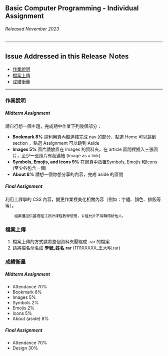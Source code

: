 ## Basic Computer Programming - Individual Assignment
###### Released November 2023
---

## Issue Addressed in this Release Ｎotes

* [作業說明](#作業說明)
* [檔案上傳](#檔案上傳)
* [成績衡量](#成績衡量)

---
### 作業說明

##### Midterm Assignment
請自行想一個主題，完成期中作業下列幾個部分：
* **Bookmark 8%** 
請利用頁內超連結完成 nav 的部分，點選 Home 可以跳到 section ，點選 Assignment 可以跳到 Aside
* **Images 5%**
圖片請放置在 Images 的資料夾，在 article 區間裡插入三張圖片，至少一張照片有超連結 (Image as a link)
* **Symbols, Emojis, and Icons 9%**
在網頁中放置Symbols, Emojis 和Icons (至少各包含一個)
* **About 8%**
請想一個你想分享的內容，完成 aside 的區間

##### Final Assignment
利用上課學的 CSS 內容，變更作業裡美化相關內容（例如：字體、顏色、排版等等）。

        檔案僅提供基礎程式設計課程教學使用，未經允許不得轉傳給他人。


### 檔案上傳

1. 檔案上傳的方式請將整個資料夾壓縮成 .rar 的檔案
2. 請將檔名命名成 **學號_姓名.rar** (1111XXXXX_王大明.rar)


### 成績衡量

##### Midterm Assignment
* Attendance 70%
* Bookmark 8%
* Images 5%
* Symbols 2%
* Emojis 2%
* Icons 5%
* About (aside) 8%

##### Final Assignment
* Attendance 70%
* Design 30%

